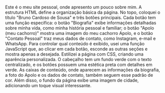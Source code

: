 Este é o meu site pessoal, onde apresento um pouco sobre mim. A estrutura HTML define a organização básica da página. No topo, coloquei o título "Bruno Cardoso de Sousa" e três botões principais. Cada botão tem uma função específica: o botão "Biografia" exibe informações detalhadas sobre minha vida, como minha história pessoal e familiar; o botão "Apolo (meu cachorro)" mostra uma imagem do meu cachorro Apolo, e o botão "Contato Pessoal" traz meus dados de contato, como Instagram, e-mail e WhatsApp. Para controlar qual conteúdo é exibido, usei uma função JavaScript que, ao clicar em cada botão, esconde as outras seções e mostra apenas a desejada.
Estilizei a página com CSS, criando uma aparência personalizada. O cabeçalho tem um fundo verde com o texto centralizado, e os botões possuem uma estética preta com detalhes em verde. As caixas de conteúdo, onde aparecem as informações da biografia, a foto do Apolo e os dados de contato, também seguem esse padrão de cor. Além disso, o fundo da página exibe uma imagem de cidade, adicionando um toque visual interessante.
